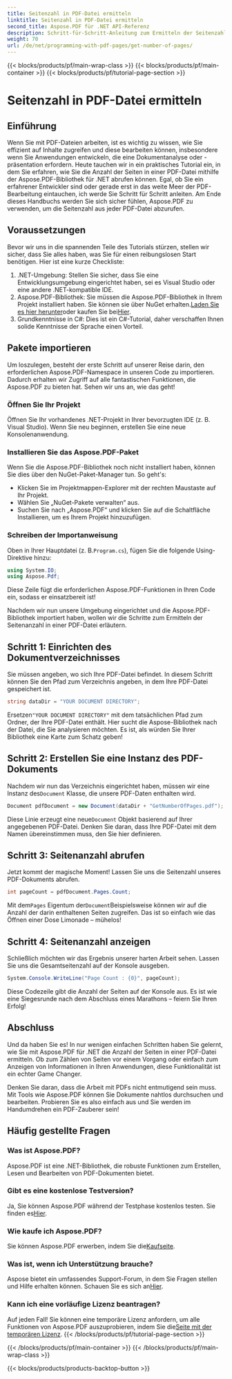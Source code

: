 ```yaml
---
title: Seitenzahl in PDF-Datei ermitteln
linktitle: Seitenzahl in PDF-Datei ermitteln
second_title: Aspose.PDF für .NET API-Referenz
description: Schritt-für-Schritt-Anleitung zum Ermitteln der Seitenzahl in einer PDF-Datei mit Aspose.PDF für .NET. Einfach zu implementieren, ideal für Ihre Projekte.
weight: 70
url: /de/net/programming-with-pdf-pages/get-number-of-pages/
---
```


{{< blocks/products/pf/main-wrap-class >}}
{{< blocks/products/pf/main-container >}}
{{< blocks/products/pf/tutorial-page-section >}}

# Seitenzahl in PDF-Datei ermitteln

## Einführung

Wenn Sie mit PDF-Dateien arbeiten, ist es wichtig zu wissen, wie Sie effizient auf Inhalte zugreifen und diese bearbeiten können, insbesondere wenn Sie Anwendungen entwickeln, die eine Dokumentanalyse oder -präsentation erfordern. Heute tauchen wir in ein praktisches Tutorial ein, in dem Sie erfahren, wie Sie die Anzahl der Seiten in einer PDF-Datei mithilfe der Aspose.PDF-Bibliothek für .NET abrufen können. Egal, ob Sie ein erfahrener Entwickler sind oder gerade erst in das weite Meer der PDF-Bearbeitung eintauchen, ich werde Sie Schritt für Schritt anleiten. Am Ende dieses Handbuchs werden Sie sich sicher fühlen, Aspose.PDF zu verwenden, um die Seitenzahl aus jeder PDF-Datei abzurufen.

## Voraussetzungen

Bevor wir uns in die spannenden Teile des Tutorials stürzen, stellen wir sicher, dass Sie alles haben, was Sie für einen reibungslosen Start benötigen. Hier ist eine kurze Checkliste:

1. .NET-Umgebung: Stellen Sie sicher, dass Sie eine Entwicklungsumgebung eingerichtet haben, sei es Visual Studio oder eine andere .NET-kompatible IDE.
2.  Aspose.PDF-Bibliothek: Sie müssen die Aspose.PDF-Bibliothek in Ihrem Projekt installiert haben. Sie können sie über NuGet erhalten.[Laden Sie es hier herunter](https://releases.aspose.com/pdf/net/)oder kaufen Sie bei[Hier](https://purchase.aspose.com/buy).
3. Grundkenntnisse in C#: Dies ist ein C#-Tutorial, daher verschaffen Ihnen solide Kenntnisse der Sprache einen Vorteil.

## Pakete importieren

Um loszulegen, besteht der erste Schritt auf unserer Reise darin, den erforderlichen Aspose.PDF-Namespace in unseren Code zu importieren. Dadurch erhalten wir Zugriff auf alle fantastischen Funktionen, die Aspose.PDF zu bieten hat. Sehen wir uns an, wie das geht!

### Öffnen Sie Ihr Projekt

Öffnen Sie Ihr vorhandenes .NET-Projekt in Ihrer bevorzugten IDE (z. B. Visual Studio). Wenn Sie neu beginnen, erstellen Sie eine neue Konsolenanwendung. 

### Installieren Sie das Aspose.PDF-Paket

Wenn Sie die Aspose.PDF-Bibliothek noch nicht installiert haben, können Sie dies über den NuGet-Paket-Manager tun. So geht's:

- Klicken Sie im Projektmappen-Explorer mit der rechten Maustaste auf Ihr Projekt.
- Wählen Sie „NuGet-Pakete verwalten“ aus.
- Suchen Sie nach „Aspose.PDF“ und klicken Sie auf die Schaltfläche Installieren, um es Ihrem Projekt hinzuzufügen.

### Schreiben der Importanweisung

 Oben in Ihrer Hauptdatei (z. B.`Program.cs`), fügen Sie die folgende Using-Direktive hinzu:

```csharp
using System.IO;
using Aspose.Pdf;
```

Diese Zeile fügt die erforderlichen Aspose.PDF-Funktionen in Ihren Code ein, sodass er einsatzbereit ist!

Nachdem wir nun unsere Umgebung eingerichtet und die Aspose.PDF-Bibliothek importiert haben, wollen wir die Schritte zum Ermitteln der Seitenanzahl in einer PDF-Datei erläutern.

## Schritt 1: Einrichten des Dokumentverzeichnisses

Sie müssen angeben, wo sich Ihre PDF-Datei befindet. In diesem Schritt können Sie den Pfad zum Verzeichnis angeben, in dem Ihre PDF-Datei gespeichert ist.

```csharp
string dataDir = "YOUR DOCUMENT DIRECTORY";
```
 Ersetzen`"YOUR DOCUMENT DIRECTORY"` mit dem tatsächlichen Pfad zum Ordner, der Ihre PDF-Datei enthält. Hier sucht die Aspose-Bibliothek nach der Datei, die Sie analysieren möchten. Es ist, als würden Sie Ihrer Bibliothek eine Karte zum Schatz geben!

## Schritt 2: Erstellen Sie eine Instanz des PDF-Dokuments

 Nachdem wir nun das Verzeichnis eingerichtet haben, müssen wir eine Instanz des`Document` Klasse, die unsere PDF-Daten enthalten wird.

```csharp
Document pdfDocument = new Document(dataDir + "GetNumberOfPages.pdf");
```
 Diese Linie erzeugt eine neue`Document` Objekt basierend auf Ihrer angegebenen PDF-Datei. Denken Sie daran, dass Ihre PDF-Datei mit dem Namen übereinstimmen muss, den Sie hier definieren.

## Schritt 3: Seitenanzahl abrufen

Jetzt kommt der magische Moment! Lassen Sie uns die Seitenzahl unseres PDF-Dokuments abrufen.

```csharp
int pageCount = pdfDocument.Pages.Count;
```
 Mit dem`Pages` Eigentum der`Document`Beispielsweise können wir auf die Anzahl der darin enthaltenen Seiten zugreifen. Das ist so einfach wie das Öffnen einer Dose Limonade – mühelos!

## Schritt 4: Seitenanzahl anzeigen

Schließlich möchten wir das Ergebnis unserer harten Arbeit sehen. Lassen Sie uns die Gesamtseitenzahl auf der Konsole ausgeben.

```csharp
System.Console.WriteLine("Page Count : {0}", pageCount);
```
Diese Codezeile gibt die Anzahl der Seiten auf der Konsole aus. Es ist wie eine Siegesrunde nach dem Abschluss eines Marathons – feiern Sie Ihren Erfolg!

## Abschluss

Und da haben Sie es! In nur wenigen einfachen Schritten haben Sie gelernt, wie Sie mit Aspose.PDF für .NET die Anzahl der Seiten in einer PDF-Datei ermitteln. Ob zum Zählen von Seiten vor einem Vorgang oder einfach zum Anzeigen von Informationen in Ihren Anwendungen, diese Funktionalität ist ein echter Game Changer. 

Denken Sie daran, dass die Arbeit mit PDFs nicht entmutigend sein muss. Mit Tools wie Aspose.PDF können Sie Dokumente nahtlos durchsuchen und bearbeiten. Probieren Sie es also einfach aus und Sie werden im Handumdrehen ein PDF-Zauberer sein!

## Häufig gestellte Fragen

### Was ist Aspose.PDF?
Aspose.PDF ist eine .NET-Bibliothek, die robuste Funktionen zum Erstellen, Lesen und Bearbeiten von PDF-Dokumenten bietet.

### Gibt es eine kostenlose Testversion?
 Ja, Sie können Aspose.PDF während der Testphase kostenlos testen. Sie finden es[Hier](https://releases.aspose.com/).

### Wie kaufe ich Aspose.PDF?
 Sie können Aspose.PDF erwerben, indem Sie die[Kaufseite](https://purchase.aspose.com/buy).

### Was ist, wenn ich Unterstützung brauche?
 Aspose bietet ein umfassendes Support-Forum, in dem Sie Fragen stellen und Hilfe erhalten können. Schauen Sie es sich an[Hier](https://forum.aspose.com/c/pdf/10).

### Kann ich eine vorläufige Lizenz beantragen?
 Auf jeden Fall! Sie können eine temporäre Lizenz anfordern, um alle Funktionen von Aspose.PDF auszuprobieren, indem Sie die[Seite mit der temporären Lizenz](https://purchase.aspose.com/temporary-license/).
{{< /blocks/products/pf/tutorial-page-section >}}

{{< /blocks/products/pf/main-container >}}
{{< /blocks/products/pf/main-wrap-class >}}

{{< blocks/products/products-backtop-button >}}
